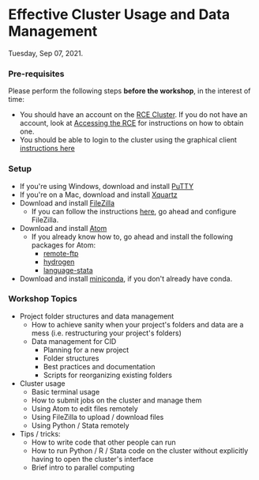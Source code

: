 # Effective Cluster Usage and Data Management

Tuesday, Sep 07, 2021.

### Pre-requisites

Please perform the following steps **before the workshop**, in the interest of time:

- You should have an account on the [RCE Cluster](https://rce-docs.hmdc.harvard.edu/). If you do not have an account, look at [Accessing the RCE](https://rce-docs.hmdc.harvard.edu/book/accessing-rce-0) for instructions on how to obtain one.
- You should be able to login to the cluster using the graphical client [instructions here](https://rce-docs.hmdc.harvard.edu/nx4)

### Setup

- If you're using Windows, download and install [PuTTY](https://www.putty.org/)
- If you're on a Mac, download and install [Xquartz](https://www.xquartz.org/)
- Download and install [FileZilla](https://rce-docs.hmdc.harvard.edu/book/installing-filezilla)
    + If you can follow the instructions [here](https://rce-docs.hmdc.harvard.edu/book/configuring-filezilla), go ahead and configure FileZilla.
- Download and install [Atom](https://atom.io/)
    + If you already know how to, go ahead and install the following packages for Atom:
        - [remote-ftp](https://atom.io/packages/remote-ftp)
        - [hydrogen](https://atom.io/packages/hydrogen)
        - [language-stata](https://atom.io/packages/language-stata)
- Download and install [miniconda](https://docs.conda.io/en/latest/miniconda.html), if you don't already have conda.


### Workshop Topics

- Project folder structures and data management
    + How to achieve sanity when your project's folders and data are a mess (i.e. restructuring your project's folders)
    + Data management for CID
        - Planning for a new project
        - Folder structures
        - Best practices and documentation
        - Scripts for reorganizing existing folders
- Cluster usage
    + Basic terminal usage
    + How to submit jobs on the cluster and manage them
    + Using Atom to edit files remotely
    + Using FileZilla to upload / download files
    + Using Python / Stata remotely
- Tips / tricks:
	+ How to write code that other people can run
    + How to run Python / R / Stata code on the cluster without explicitly having to open the cluster's interface
    + Brief intro to parallel computing
